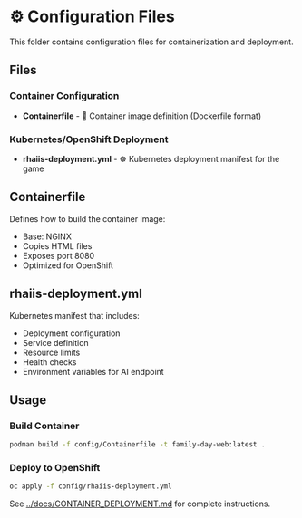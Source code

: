 # ⚙️ Configuration Files

This folder contains configuration files for containerization and deployment.

## Files

### Container Configuration
- **Containerfile** - 🐳 Container image definition (Dockerfile format)

### Kubernetes/OpenShift Deployment
- **rhaiis-deployment.yml** - ☸️ Kubernetes deployment manifest for the game

## Containerfile

Defines how to build the container image:
- Base: NGINX
- Copies HTML files
- Exposes port 8080
- Optimized for OpenShift

## rhaiis-deployment.yml

Kubernetes manifest that includes:
- Deployment configuration
- Service definition
- Resource limits
- Health checks
- Environment variables for AI endpoint

## Usage

### Build Container
```bash
podman build -f config/Containerfile -t family-day-web:latest .
```

### Deploy to OpenShift
```bash
oc apply -f config/rhaiis-deployment.yml
```

See [../docs/CONTAINER_DEPLOYMENT.md](../docs/CONTAINER_DEPLOYMENT.md) for complete instructions.

